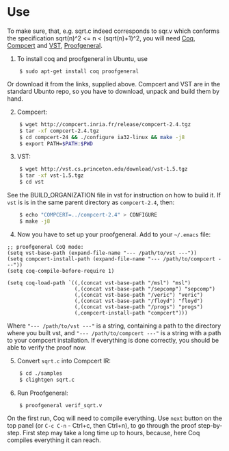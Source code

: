 # Use
To make sure, that, e.g. sqrt.c indeed corresponds to sqr.v which conforms the specification sqrt(n)^2 <= n < (sqrt(n)+1)^2, you will need [Coq](https://coq.inria.fr/), [Compcert](http://compcert.inria.fr/download.html) and [VST](http://vst.cs.princeton.edu/), [Proofgeneral](http://proofgeneral.inf.ed.ac.uk/).

1. To install coq and proofgeneral in Ubuntu, use 
  ```
      $ sudo apt-get install coq proofgeneral
  ```
  Or download it from the links, supplied above.
  Compcert and VST are in the standard Ubunto repo, so you have to download, unpack and build them by hand.

2. Compcert:
  ```bash
      $ wget http://compcert.inria.fr/release/compcert-2.4.tgz
      $ tar -xf compcert-2.4.tgz
      $ cd compcert-24 && ./configure ia32-linux && make -j8
      $ export PATH=$PATH:$PWD
  ```

3. VST:
  ```bash
      $ wget http://vst.cs.princeton.edu/download/vst-1.5.tgz
      $ tar -xf vst-1.5.tgz
      $ cd vst
  ```
  See the BUILD_ORGANIZATION file in vst for instruction on how to build it. If `vst` is is in the same parent directory as `compcert-2.4`, then:
  ```bash
      $ echo "COMPCERT=../compcert-2.4" > CONFIGURE
      $ make -j8
  ```

4. Now you have to set up your proofgeneral. Add to your `~/.emacs` file:
  ```elisp
  ;; proofgeneral CoQ mode:
  (setq vst-base-path (expand-file-name "--- /path/to/vst ---"))
  (setq compcert-install-path (expand-file-name "--- /path/to/compcert ---"))
  (setq coq-compile-before-require 1)

  (setq coq-load-path `((,(concat vst-base-path "/msl") "msl")
                        (,(concat vst-base-path "/sepcomp") "sepcomp")
                        (,(concat vst-base-path "/veric") "veric")
                        (,(concat vst-base-path "/floyd") "floyd")
                        (,(concat vst-base-path "/progs") "progs")
                        (,compcert-install-path "compcert")))
  ```
  Where `"--- /path/to/vst ---"` is a string, containing a path to the directory where you built vst, and `"--- /path/to/compcert ---"` is a string with a path to your compcert installation. If everything is done correctly, you should be able to verify the proof now.

5. Convert `sqrt.c` into Compcert IR:
  ```bash
      $ cd ./samples
      $ clightgen sqrt.c
  ```

6. Run Proofgeneral:
  ```bash
      $ proofgeneral verif_sqrt.v
  ```

On the first run, Coq will need to compile everything.
Use `next` button on the top panel (or `C-c C-n` - Ctrl+c, then Ctrl+n), to go through the proof step-by-step. First step may take a long time up to hours, because, here Coq compiles everything it can reach.
   
